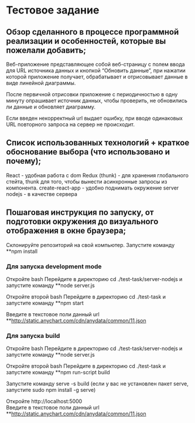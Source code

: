 # Тестовое задание

## Обзор сделанного в процессе программной реализации и особенностей, которые вы пожелали добавить;

Веб-приложение представляющее собой веб-страницу с полем ввода для URL источника данных и кнопкой “Обновить данные”, 
при нажатии которой приложение получает, обрабатывает и отрисовывает данные в виде линейной диаграммы.

После первичной отрисовки приложение с периодичностью в одну минуту опрашивает источник данных,
чтобы проверить, не обновились ли данные и обновляет диаграмму. 

Если введен некорректный url выдает ошибку, при вводе одинаковых URL повторного запроса на сервер не происходит. 

## Список использованных технологий + краткое обоснование выбора (что использовано и почему);

React - удобная работа с dom 
Redux (thunk) - для хранения глобального стейта, thunk  для того, чтобы вынести асинхронные запросы из компонента.
create-react-app - удобно поднимать окружение
server nodejs - в качестве сервера

## Пошаговая инструкция по запуску, от подготовки окружения до визуального отображения в окне браузера;

Склонируйте репозиторий на свой компьютер.
Запустите команду **npm install

### Для запуска development mode
Откройте  bash 
Перейдите в директорию cd ./test-task/server-nodejs
и запустите команду **node server.js

Откройте второй bash 
Перейдите в директорию cd ./test-task
и запустите команду **npm start

Введите в текстовое поли данный url
**http://static.anychart.com/cdn/anydata/common/11.json

### Для запуска build
Откройте bash 
Перейдите в директорию cd ./test-task/server-nodejs
и запустите команду **node server.js

Откройте второй bash 
Перейдите в директорию cd ./test-task и запустите команду **npm run-script build

Запустите команду serve -s build  (если у вас не установлен пакет serve, запустите sudo npm install -g serve)

Откройте http://localhost:5000  
Введите в текстовое поли данный url
**http://static.anychart.com/cdn/anydata/common/11.json
